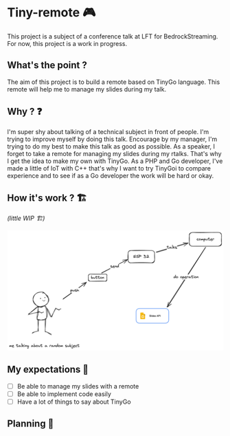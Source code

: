 # Tiny-remote 🎮

This project is a subject of a conference talk at LFT for BedrockStreaming. For now, this project is a work in progress. 

## What's the point ? 
The aim of this project is to build a remote based on TinyGo language. This remote will help me to manage my slides during my talk. 

## Why ? ❓
I'm super shy about talking of a technical subject in front of people. I'm trying to improve myself by doing this talk.
Encourage by my manager, I'm trying to do my best to make this talk as good as possible. As a speaker, I forget to take a remote for managing my slides during my rtalks. 
That's why I get the idea to make my own with TinyGo.
As a PHP and Go developer, I've made a little of IoT with C++ that's why I want to try TinyGoi to compare experience and to see if as a Go developer the work will be hard or okay. 

## How it's work ? 🏗️
*(little WIP 🏗️)*

![interaction schema](docs/schema.png)

## My expectations 💭
- [ ] Be able to manage my slides with a remote
- [ ] Be able to implement code easily
- [ ] Have a lot of things to say about TinyGo

## Planning 📅